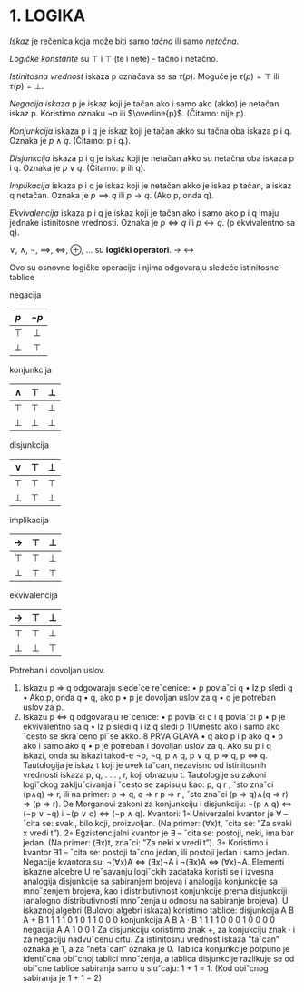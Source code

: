 # 1. LOGIKA

*Iskaz* je rečenica koja može biti samo *tačna* ili samo *netačna*.

*Logičke konstante* su $\top$ i $\top$ (te i nete) - tačno i netačno.

*Istinitosna vrednost* iskaza p označava se sa $\tau(p)$. Moguće je $\tau(p) = \top$ ili
$\tau(p) = \bot$.

*Negacija iskaza* p je iskaz koji je tačan ako i samo ako (akko) je netačan iskaz p. Koristimo oznaku $\lnot p$ ili $\overline{p}$. (Čitamo: nije p).

*Konjunkcija* iskaza p i q je iskaz koji je tačan akko su tačna oba iskaza p i q. Oznaka je $p \land q$. (Čitamo: p i q.).

*Disjunkcija* iskaza p i q je iskaz koji je netačan akko su netačna oba iskaza p i q. Oznaka je $p \lor q$. (Čitamo: p ili q).

*Implikacija* iskaza p i q je iskaz koji je netačan akko je iskaz p tačan, a iskaz q netačan. Oznaka je $p \implies q$ ili $p \rightarrow q$. (Ako p, onda q).

*Ekvivalencija* iskaza p i q je iskaz koji je tačan ako i samo ako p i q imaju jednake istinitosne vrednosti. Oznaka je $p \iff q$ ili $p \leftrightarrow q$. (p ekvivalentno sa q).

$\lor$, $\land$, $\lnot$, $\implies$, $\iff$, $\oplus$, ... su **logički operatori**. $\rightarrow$ $\leftrightarrow$

Ovo su osnovne logičke operacije i njima odgovaraju sledeće istinitosne tablice

negacija

| $p$ |$\lnot p$ |
| :-: | :-: |
| $\top$ | $\bot$ |
| $\bot$ | $\top$ |

konjunkcija

| $\land$ | $\top$ | $\bot$ |
| :-: | :-: | :-: |
| $\top$ | $\top$ | $\bot$ |
| $\bot$ | $\bot$ | $\bot$ |

disjunkcija

| $\lor$ | $\top$ | $\bot$ |
| :-: | :-: | :-: |
| $\top$ | $\top$ | $\top$ |
| $\bot$ | $\top$ | $\bot$ |

implikacija

| $\rightarrow$ | $\top$ | $\bot$ |
| :-: | :-: | :-: |
| $\top$ | $\top$ | $\bot$ |
| $\bot$ | $\top$ | $\top$ |

ekvivalencija

| $\rightarrow$ | $\top$ | $\bot$ |
| :-: | :-: | :-: |
| $\top$ | $\top$ | $\bot$ |
| $\bot$ | $\bot$ | $\top$ |



Potreban i dovoljan uslov.
1) Iskazu p ⇒ q odgovaraju slede´ce reˇcenice:
• p povlaˇci q
• Iz p sledi q
• Ako p, onda q
• q, ako p
• p je dovoljan uslov za q
• q je potreban uslov za p.
2) Iskazu p ⇔ q odgovaraju reˇcenice:
• p povlaˇci q i q povlaˇci p
• p je ekvivalentno sa q
• Iz p sledi q i iz q sledi p
1)Umesto ako i samo ako ˇcesto se skra´ceno piˇse akko.
8 PRVA GLAVA
• q ako p i p ako q
• p ako i samo ako q
• p je potreban i dovoljan uslov za q.
Ako su p i q iskazi, onda su iskazi takod-e ¬p, ¬q, p ∧ q, p ∨ q, p ⇒ q, p ⇔ q.
Tautologija je iskaz t koji je uvek taˇcan, nezavisno od istinitosnih vrednosti
iskaza p, q, . . . , r, koji obrazuju t.
Tautologije su zakoni logiˇckog zakljuˇcivanja i ˇcesto se zapisuju kao:
p, q
r
, ˇsto
znaˇci (p∧q) ⇒ r, ili na primer:
p ⇒ q, q ⇒ r
p ⇒ r
, ˇsto znaˇci (p ⇒ q)∧(q ⇒ r) ⇒ (p ⇒ r).
De Morganovi zakoni za konjunkciju i disjunkciju: ¬(p ∧ q) ⇔ (¬p ∨ ¬q) i
¬(p ∨ q) ⇔ (¬p ∧ q).
Kvantori:
1◦ Univerzalni kvantor je ∀ – ˇcita se: svaki, bilo koji, proizvoljan. (Na primer:
(∀x)t, ˇcita se: ”Za svaki x vredi t”).
2◦ Egzistencijalni kvantor je ∃ – ˇcita se: postoji, neki, ima bar jedan. (Na
primer: (∃x)t, znaˇci: ”Za neki x vredi t”).
3◦ Koristimo i kvantor ∃1 – ˇcita se: postoji taˇcno jedan, ili postoji jedan i samo
jedan.
Negacije kvantora su: ¬(∀x)A ⇔ (∃x)¬A i ¬(∃x)A ⇔ (∀x)¬A.
Elementi iskazne algebre
U reˇsavanju logiˇckih zadataka koristi se i izvesna analogija disjunkcije sa
sabiranjem brojeva i analogija konjunkcije sa mnoˇzenjem brojeva, kao i distributivnost
konjunkcije prema disjunkciji (analogno distributivnosti mnoˇzenja u odnosu
na sabiranje brojeva). U iskaznoj algebri (Bulovoj algebri iskaza) koristimo tablice:
disjunkcija
A B A + B
1 1 1
1 0 1
0 1 1
0 0 0
konjunkcija
A B A · B
1 1 1
1 0 0
0 1 0
0 0 0
negacija
A A
1 0
0 1
Za disjunkciju koristimo znak +, za konjukciju znak · i za negaciju nadvuˇcenu
crtu. Za istinitosnu vrednost iskaza ”taˇcan” oznaka je 1, a za ”netaˇcan” oznaka
je 0. Tablica konjunkcije potpuno je identiˇcna obiˇcnoj tablici mnoˇzenja, a tablica
disjunkcije razlikuje se od obiˇcne tablice sabiranja samo u sluˇcaju: 1 + 1 = 1. (Kod
obiˇcnog sabiranja je 1 + 1 = 2)